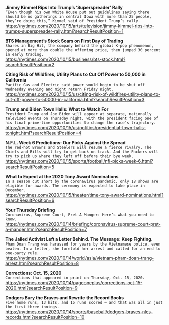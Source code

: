 **Jimmy Kimmel Rips Into Trump’s ‘Superspreader’ Rally**\
`“Even though his own White House put out guidelines saying there should be no gatherings in central Iowa with more than 25 people, they’re doing this,” Kimmel said of President Trump’s rally.`\
https://nytimes.com/2020/10/15/arts/television/jimmy-kimmel-rips-into-trumps-superspreader-rally.html?searchResultPosition=1

**BTS Management’s Stock Soars on First Day of Trading**\
`Shares in Big Hit, the company behind the global K-pop phenomenon, opened at more than double the offering price, then jumped 30 percent in early trading.`\
https://nytimes.com/2020/10/15/business/bts-stock.html?searchResultPosition=2

**Citing Risk of Wildfires, Utility Plans to Cut Off Power to 50,000 in California**\
`Pacific Gas and Electric said power would begin to be shut off Wednesday evening and might return Friday night.`\
https://nytimes.com/2020/10/15/us/citing-risk-of-wildfires-utility-plans-to-cut-off-power-to-50000-in-california.html?searchResultPosition=3

**Trump and Biden Town Halls: What to Watch For**\
`President Trump and Joe Biden will appear at separate, nationally televised events on Thursday night, with the president facing one of his final prime-time opportunities to change the race’s trajectory.`\
https://nytimes.com/2020/10/15/us/politics/presidential-town-halls-tonight.html?searchResultPosition=4

**N.F.L. Week 6 Predictions: Our Picks Against the Spread**\
`The red-hot Browns and Steelers will resume a fierce rivalry. The Chiefs and Bills will try to get back on track. And the Packers will try to pick up where they left off before their bye week.`\
https://nytimes.com/2020/10/15/sports/football/nfl-picks-week-6.html?searchResultPosition=5

**What to Expect at the 2020 Tony Award Nominations**\
`In a season cut short by the coronavirus pandemic, only 18 shows are eligible for awards. The ceremony is expected to take place in December.`\
https://nytimes.com/2020/10/15/theater/time-tony-award-nominations.html?searchResultPosition=6

**Your Thursday Briefing**\
`Coronavirus, Supreme Court, Pret A Manger: Here’s what you need to know.`\
https://nytimes.com/2020/10/14/briefing/coronavirus-supreme-court-pret-a-manger.html?searchResultPosition=7

**The Jailed Activist Left a Letter Behind. The Message: Keep Fighting.**\
`Pham Doan Trang was harassed for years by the Vietnamese police, even beaten. In a letter, she foretold her arrest and called for an end to one-party rule.`\
https://nytimes.com/2020/10/14/world/asia/vietnam-pham-doan-trang-arrest.html?searchResultPosition=8

**Corrections: Oct. 15, 2020**\
`Corrections that appeared in print on Thursday, Oct. 15, 2020.`\
https://nytimes.com/2020/10/14/pageoneplus/corrections-oct-15-2020.html?searchResultPosition=9

**Dodgers Bury the Braves and Rewrite the Record Books**\
`Five home runs, 13 hits, and 15 runs scored — and that was all in just the first three innings.`\
https://nytimes.com/2020/10/14/sports/baseball/dodgers-braves-nlcs-records.html?searchResultPosition=10

